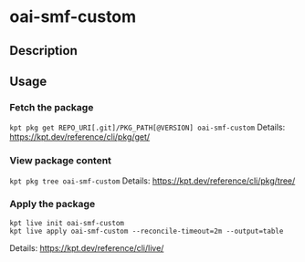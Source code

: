 # oai-smf-custom

## Description


## Usage

### Fetch the package
`kpt pkg get REPO_URI[.git]/PKG_PATH[@VERSION] oai-smf-custom`
Details: https://kpt.dev/reference/cli/pkg/get/

### View package content
`kpt pkg tree oai-smf-custom`
Details: https://kpt.dev/reference/cli/pkg/tree/

### Apply the package
```
kpt live init oai-smf-custom
kpt live apply oai-smf-custom --reconcile-timeout=2m --output=table
```
Details: https://kpt.dev/reference/cli/live/
